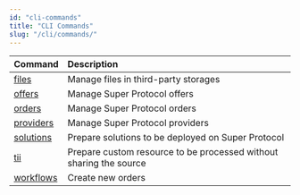 ```yaml
---
id: "cli-commands"
title: "CLI Commands"
slug: "/cli/commands/"
---
```


|**Command**|**Description**|
| :- | :- |
|[files](/testnet/cli/commands/files)|Manage files in third-party storages|
|[offers](/testnet/cli/commands/offers)|Manage Super Protocol offers|
|[orders](/testnet/cli/commands/orders)|Manage Super Protocol orders|
|[providers](/testnet/cli/commands/providers)|Manage Super Protocol providers|
|[solutions](/testnet/cli/commands/solutions)|Prepare solutions to be deployed on Super Protocol|
|[tii](/testnet/cli/commands/tii)|Prepare custom resource to be processed without sharing the source|
|[workflows](/testnet/cli/commands/workflows)|Create new orders|
